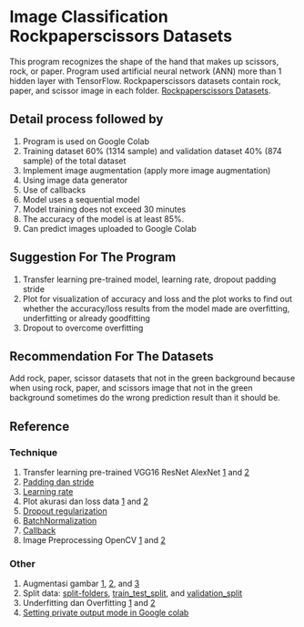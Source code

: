 # Image Classification Rockpaperscissors Datasets
This program recognizes the shape of the hand that makes up scissors, rock, or paper. Program used artificial neural network (ANN) more than 1 hidden layer with TensorFlow. Rockpaperscissors datasets contain rock, paper, and scissor image in each folder. [Rockpaperscissors Datasets](https://drive.google.com/file/d/11zpFRxqjl_r-r3x-1QY-nGUswFypm9DO/view?usp=sharing).

## Detail process followed by
1. Program is used on Google Colab
2. Training dataset 60% (1314 sample) and validation dataset 40% (874 sample) of the total dataset
3. Implement image augmentation (apply more image augmentation)
4. Using image data generator
5. Use of callbacks
6. Model uses a sequential model
7. Model training does not exceed 30 minutes
8. The accuracy of the model is at least 85%.
9. Can predict images uploaded to Google Colab

## Suggestion For The Program
1. Transfer learning pre-trained model, learning rate, dropout padding stride
2. Plot for visualization of accuracy and loss and the plot works to find out whether the accuracy/loss results from the model made are overfitting, underfitting or already goodfitting
3. Dropout to overcome overfitting

## Recommendation For The Datasets
Add rock, paper, scissor datasets that not in the green background because when using rock, paper, and scissors image that not in the green background sometimes do the wrong prediction result than it should be.

## Reference
### Technique
1. Transfer learning pre-trained VGG16 ResNet AlexNet [1](https://pyimagesearch.com/2017/03/20/imagenet-vggnet-resnet-inception-xception-keras/) and [2](https://cv-tricks.com/cnn/understand-resnet-alexnet-vgg-inception/)
2. [Padding dan stride](https://machinelearningmastery.com/padding-and-stride-for-convolutional-neural-networks/)
3. [Learning rate](https://machinelearningmastery.com/understand-the-dynamics-of-learning-rate-on-deep-learning-neural-networks/)
4. Plot akurasi dan loss data [1](https://machinelearningmastery.com/display-deep-learning-model-training-history-in-keras/) and [2](https://www.tensorflow.org/tutorials/images/classification#visualize_the_model)
5. [Dropout regularization](https://machinelearningmastery.com/dropout-regularization-deep-learning-models-keras/)
6. [BatchNormalization](https://keras.io/api/layers/normalization_layers/batch_normalization/)
7. [Callback](https://keras.io/api/callbacks/)
8. Image Preprocessing OpenCV [1](https://docs.opencv.org/3.4/d1/dc5/tutorial_background_subtraction.html) and [2](https://www.programmersought.com/article/48501109629/)

### Other
1. Augmentasi gambar [1](https://www.kaggle.com/gimunu/data-augmentation-with-keras-into-cnn), [2](https://keras.io/api/preprocessing/image/), and [3](https://machinelearningmastery.com/how-to-configure-image-data-augmentation-when-training-deep-learning-neural-networks/)
2. Split data: [split-folders](https://pypi.org/project/split-folders/), [train_test_split](https://scikit-learn.org/stable/modules/generated/sklearn.model_selection.train_test_split.html), and [validation_split](https://keras.io/api/preprocessing/image/)
3. Underfitting dan Overfitting [1](https://machinelearningmastery.com/learning-curves-for-diagnosing-machine-learning-model-performance/) and [2](https://www.youtube.com/watch?v=u2TjZzNuly8.)
4. [Setting private output mode in Google colab](https://stackoverflow.com/questions/55194081/what-is-private-output-mode-in-google-colab)
